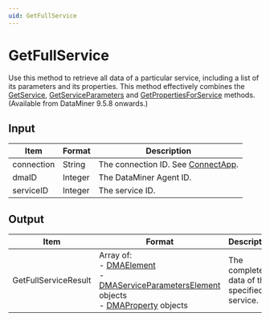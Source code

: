 ```yaml
---
uid: GetFullService
---
```


# GetFullService

Use this method to retrieve all data of a particular service, including a list of its parameters and its properties. This method effectively combines the [GetService](xref:GetService), [GetServiceParameters](xref:GetServiceParameters) and [GetPropertiesForService](xref:GetPropertiesForService) methods. (Available from DataMiner 9.5.8 onwards.)

## Input

| Item       | Format  | Description                                          |
|------------|---------|------------------------------------------------------|
| connection | String  | The connection ID. See [ConnectApp](xref:ConnectApp). |
| dmaID      | Integer | The DataMiner Agent ID.                              |
| serviceID  | Integer | The service ID.                                      |

## Output

| Item | Format | Description |
|--|--|--|
| GetFullServiceResult | Array of:<br>- [DMAElement](xref:DMAElement)<br>- [DMAServiceParametersElement](xref:DMAServiceParametersElement) objects<br>- [DMAProperty](xref:DMAProperty) objects | The complete data of the specified service. |
